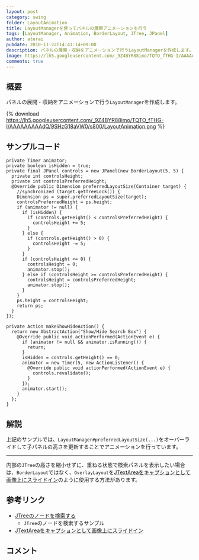```yaml
---
layout: post
category: swing
folder: LayoutAnimation
title: LayoutManagerを使ってパネルの展開アニメーションを行う
tags: [LayoutManager, Animation, BorderLayout, JTree, JPanel]
author: aterai
pubdate: 2010-11-22T14:41:14+09:00
description: パネルの展開・収納をアニメーションで行うLayoutManagerを作成します。
image: https://lh5.googleusercontent.com/_9Z4BYR88imo/TQTO_fTHG-I/AAAAAAAAAdQ/9SHzG18aVW0/s800/LayoutAnimation.png
comments: true
---
```

## 概要
パネルの展開・収納をアニメーションで行う`LayoutManager`を作成します。

{% download https://lh5.googleusercontent.com/_9Z4BYR88imo/TQTO_fTHG-I/AAAAAAAAAdQ/9SHzG18aVW0/s800/LayoutAnimation.png %}

## サンプルコード
<pre class="prettyprint"><code>private Timer animator;
private boolean isHidden = true;
private final JPanel controls = new JPanel(new BorderLayout(5, 5) {
  private int controlsHeight;
  private int controlsPreferredHeight;
  @Override public Dimension preferredLayoutSize(Container target) {
    //synchronized (target.getTreeLock()) {
    Dimension ps = super.preferredLayoutSize(target);
    controlsPreferredHeight = ps.height;
    if (animator != null) {
      if (isHidden) {
        if (controls.getHeight() &lt; controlsPreferredHeight) {
          controlsHeight += 5;
        }
      } else {
        if (controls.getHeight() &gt; 0) {
          controlsHeight -= 5;
        }
      }
      if (controlsHeight &lt;= 0) {
        controlsHeight = 0;
        animator.stop();
      } else if (controlsHeight &gt;= controlsPreferredHeight) {
        controlsHeight = controlsPreferredHeight;
        animator.stop();
      }
    }
    ps.height = controlsHeight;
    return ps;
  }
});

private Action makeShowHideAction() {
  return new AbstractAction("Show/Hide Search Box") {
    @Override public void actionPerformed(ActionEvent e) {
      if (animator != null &amp;&amp; animator.isRunning()) {
        return;
      }
      isHidden = controls.getHeight() == 0;
      animator = new Timer(5, new ActionListener() {
        @Override public void actionPerformed(ActionEvent e) {
          controls.revalidate();
        }
      });
      animator.start();
    }
  };
}
</code></pre>

## 解説
上記のサンプルでは、`LayoutManager#preferredLayoutSize(...)`をオーバーライドして子パネルの高さを更新することでアニメーションを行っています。

- - - -
内部の`JTree`の高さを縮小せずに、重ねる状態で検索パネルを表示したい場合は、`BorderLayout`ではなく、`OverlayLayout`を[JTextAreaをキャプションとして画像上にスライドイン](https://ateraimemo.com/Swing/EaseInOut.html)のように使用する方法があります。

## 参考リンク
- [JTreeのノードを検索する](https://ateraimemo.com/Swing/SearchBox.html)
    - `JTree`のノードを検索するサンプル
- [JTextAreaをキャプションとして画像上にスライドイン](https://ateraimemo.com/Swing/EaseInOut.html)

<!-- dummy comment line for breaking list -->

## コメント
